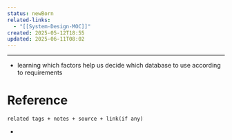 ```yaml
---
status: newBorn
related-links:
  - "[[System-Design-MOC]]"
created: 2025-05-12T18:55
updated: 2025-06-11T08:02
---
```

---

- learning which factors help us decide which database to use according to requirements 


# Reference
`related tags + notes + source + link(if any)`
 

- 